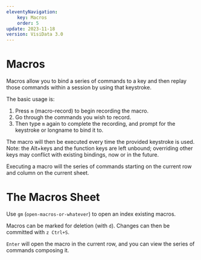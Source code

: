 ```yaml
---
eleventyNavigation:
    key: Macros
    order: 5
update: 2023-11-18
version: VisiData 3.0
---
```


# Macros

Macros allow you to bind a series of commands to a key and then replay those commands within a session by using that keystroke.

The basic usage is:
1. Press `m` (macro-record) to begin recording the macro.
2. Go through the commands you wish to record.
3. Then type `m` again to complete the recording, and prompt for the keystroke or longname to bind it to.

The macro will then be executed every time the provided keystroke is used. Note: the Alt+keys and the function keys are left unbound; overriding other keys may conflict with existing bindings, now or in the future.

Executing a macro will the series of commands starting on the current row and column on the current sheet.

# The Macros Sheet

Use `gm` (`open-macros-or-whatever`) to open an index existing macros.

Macros can be marked for deletion (with `d`). Changes can then be committed with `z Ctrl+S`.

`Enter` will open the macro in the current row, and you can view the series of commands composing it.

